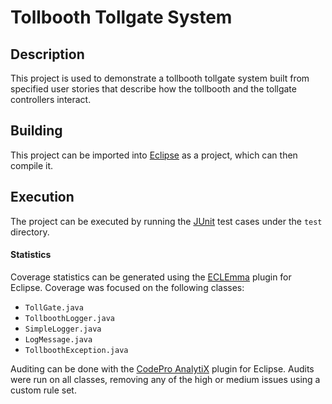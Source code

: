 Tollbooth Tollgate System
=========================

## Description
This project is used to demonstrate a tollbooth tollgate system built from specified user stories that describe how the tollbooth and the tollgate controllers interact.

## Building
This project can be imported into [Eclipse](https://eclipse.org/downloads/) as a project, which can then compile it.

## Execution
The project can be executed by running the [JUnit](http://junit.org/) test cases under the ```test``` directory.

#### Statistics
Coverage statistics can be generated using the [ECLEmma](http://eclemma.org/) plugin for Eclipse. Coverage was focused on the following classes:
* ```TollGate.java```
* ```TollboothLogger.java```
* ```SimpleLogger.java```
* ```LogMessage.java```
* ```TollboothException.java```

Auditing can be done with the [CodePro AnalytiX](https://marketplace.eclipse.org/content/codepro-analytix) plugin for Eclipse. Audits were run on all classes, removing any of the high or medium issues using a custom rule set.
